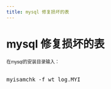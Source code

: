 ```yaml
---
title: mysql 修复损坏的表
---
```


# mysql 修复损坏的表

<style type="text/css">p.p1 {margin: 0.0px 0.0px 0.0px 0.0px; font: 12.0px 'Helvetica Neue'}
span.s1 {font: 12.0px '.PingFang SC'}</style><p class="p1">在mysql的安装目录输入：</p><p class="p1"><br/></p><pre class="brush:bash;toolbar:false">myisamchk&nbsp;-f&nbsp;wt_log.MYI</pre><p class="p1"><span class="Apple-converted-space"></span><br/></p><p><br/></p>


